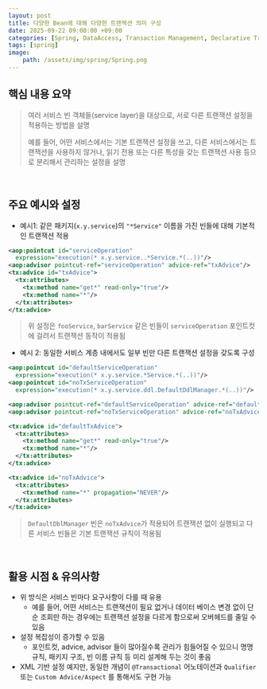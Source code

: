 ```yaml
---
layout: post
title: 다양한 Bean에 대해 다양한 트랜잭션 의미 구성
date: 2025-09-22 09:00:00 +09:00
categories: [Spring, DataAccess, Transaction Management, Declarative Transaction Management]
tags: [spring]
image:
    path: /assets/img/spring/Spring.png
---
```


## 핵심 내용 요약

> 여러 서비스 빈 객체들(service layer)을 대상으로, 서로 다른 트랜잭션 설정을 적용하는 방법을 설명
>
> 예를 들어, 어떤 서비스에서는 기본 트랜잭션 설정을 쓰고, 다른 서비스에서는 트랜잭션을 사용하지 않거나, 읽기 전용 또는 다른 특성을 갖는 트랜잭션 사용 등으로 분리해서 관리하는 설정을 설명

<br>

## 주요 예시와 설정

- 예시1: 같은 패키지(`x.y.service`)의 `"*Service"` 이름을 가진 빈들에 대해 기본적인 트랜잭션 적용

```xml
<aop:pointcut id="serviceOperation"
  expression="execution(* x.y.service..*Service.*(..))"/>
<aop:advisor pointcut-ref="serviceOperation" advice-ref="txAdvice"/>
<tx:advice id="txAdvice">
  <tx:attributes>
    <tx:method name="get*" read-only="true"/>
    <tx:method name="*"/>
  </tx:attributes>
</tx:advice>
```

> 위 설정은 `fooService`, `barService` 같은 빈들이 `serviceOperation` 포인트컷에 걸려서 트랜잭션 동작이 적용됨

- 예시 2: 동일한 서비스 계층 내에서도 일부 빈만 다른 트랜잭션 설정을 갖도록 구성

```xml
<aop:pointcut id="defaultServiceOperation"
  expression="execution(* x.y.service.*Service.*(..))"/>
<aop:pointcut id="noTxServiceOperation"
  expression="execution(* x.y.service.ddl.DefaultDdlManager.*(..))"/>

<aop:advisor pointcut-ref="defaultServiceOperation" advice-ref="defaultTxAdvice"/>
<aop:advisor pointcut-ref="noTxServiceOperation" advice-ref="noTxAdvice"/>

<tx:advice id="defaultTxAdvice">
  <tx:attributes>
    <tx:method name="get*" read-only="true"/>
    <tx:method name="*"/>
  </tx:attributes>
</tx:advice>

<tx:advice id="noTxAdvice">
  <tx:attributes>
    <tx:method name="*" propagation="NEVER"/>
  </tx:attributes>
</tx:advice>
```

> `DefaultDblManager` 빈은 `noTxAdvice`가 적용되어 트랜잭션 없이 실행되고 다른 서비스 빈들은 기본 트랜잭션 규칙이 적용됨

<br>

## 활용 시점 & 유의사항

- 위 방식은 서비스 빈마다 요구사항이 다를 때 유용
  - 예를 들어, 어떤 서비스는 트랜잭션이 필요 없거나 데이터 베이스 변경 없이 단순 조회만 하는 경우에는 트랜잭션 설정을 다르게 함으로써 오버헤드를 줄일 수 있음
- 설정 복잡성이 증가할 수 있음
  - 포인트컷, advice, advisor 들이 많아질수록 관리가 힘들어질 수 있으니 명명 규칙, 패키지 구조, 빈 이름 규칙 등 미리 설계해 두는 것이 좋음
- XML 기반 설정 예지만, 동일한 개념이 `@Transactional` 어노테이션과 `Qualifier` 또는 `Custom Advice/Aspect` 를 통해서도 구현 가능